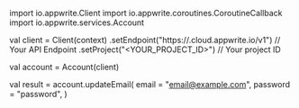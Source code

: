 import io.appwrite.Client
import io.appwrite.coroutines.CoroutineCallback
import io.appwrite.services.Account

val client = Client(context)
    .setEndpoint("https://<REGION>.cloud.appwrite.io/v1") // Your API Endpoint
    .setProject("<YOUR_PROJECT_ID>") // Your project ID

val account = Account(client)

val result = account.updateEmail(
    email = "email@example.com", 
    password = "password", 
)